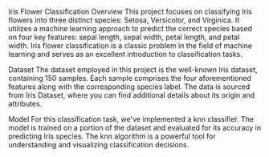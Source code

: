 Iris Flower Classification
Overview
This project focuses on classifying Iris flowers into three distinct species: Setosa, Versicolor, and Virginica. It utilizes a machine learning approach to predict the correct species based on four key features: sepal length, sepal width, petal length, and petal width. Iris flower classification is a classic problem in the field of machine learning and serves as an excellent introduction to classification tasks.

Dataset
The dataset employed in this project is the well-known Iris dataset, containing 150 samples. Each sample comprises the four aforementioned features along with the corresponding species label. The data is sourced from Iris Dataset, where you can find additional details about its origin and attributes.

Model
For this classification task, we've implemented a knn classifier. The model is trained on a portion of the dataset and evaluated for its accuracy in predicting Iris species. The knn algorithm is a powerful tool for understanding and visualizing classification decisions.
